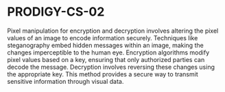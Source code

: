 # PRODIGY-CS-02
Pixel manipulation for encryption and decryption involves altering the pixel values of an image to encode information securely. Techniques like steganography embed hidden messages within an image, making the changes imperceptible to the human eye. Encryption algorithms modify pixel values based on a key, ensuring that only authorized parties can decode the message. Decryption involves reversing these changes using the appropriate key. This method provides a secure way to transmit sensitive information through visual data.
